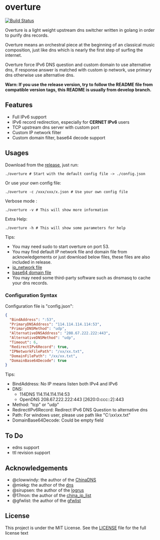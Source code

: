 # overture
[![Build Status](https://travis-ci.org/holyshawn/overture.png)](https://travis-ci.org/holyshawn/overture)

Overture is a light weight upstream dns switcher written in golang in order to purify dns records.

Overture means an orchestral piece at the beginning of an classical music composition, just like dns which is nearly the first step of surfing the internet.

Overture force IPv6 DNS question and custom domain to use alternative dns, if response answer is matched with custom ip network, use primary dns otherwise use alternative dns.

**Warn: If you use the release version, try to follow the README file from compatible version tags, this README is usually from develop branch.**

## Features

+ Full IPv6 support
+ IPv6 record redirection, especially for **CERNET IPv6** users
+ TCP upstream dns server with custom port
+ Custom IP network filter
+ Custom domain filter, base64 decode support

## Usages

Download from the [release](https://github.com/holyshawn/overture/releases), just run:

    ./overture # Start with the default config file -> ./config.json

Or use your own config file:

    ./overture -c /xxx/xxx/x.json # Use your own config file

Verbose mode :

    ./overture -v # This will show more information
    
Extra Help:

    ./overture -h # This will show some parameters for help

Tips:

+ You may need sudo to start overture on port 53.
+ You may find default IP network  file and domain file from acknowledgements or just download below files, these files are also included in release.
+ [ip_network file ](https://github.com/17mon/china_ip_list/raw/master/china_ip_list.txt)
+ [base64 domain file](https://github.com/gfwlist/gfwlist/raw/master/gfwlist.txt)
+ You may need some third-party software such as dnsmasq to cache your dns records.

###  Configuration Syntax

Configuration file is "config.json":

```json
{
  "BindAddress": ":53",
  "PrimaryDNSAddress": "114.114.114.114:53",
  "PrimaryDNSMethod": "udp",
  "AlternativeDNSAddress": "208.67.222.222:443",
  "AlternativeDNSMethod": "udp",
  "Timeout": 6,
  "RedirectIPv6Record": true,
  "IPNetworkFilePath": "/xx/xx.txt",
  "DomainFilePath": "/xx/xx.txt",
  "DomainBase64Decode": true
}
```

Tips:

+ BindAddress: No IP means listen both IPv4 and IPv6
+ DNS:
    + 114DNS 114.114.114.114:53
    + OpenDNS 208.67.222.222:443 \[2620:0:ccc::2\]:443
+ Method: "tcp" or "udp"
+ RedirectIPv6Record: Redirect IPv6 DNS Question to alternative dns
+ Path: For windows user, please use path like "C:\\xx\\xx.txt"
+ DomainBase64Decode: Could be empty field

## To Do

+ edns support
+ ttl revision support

## Acknowledgements

+ @clowwindy: the author of the [ChinaDNS](https://github.com/shadowsocks/ChinaDNS)
+ @miekg: the author of the [dns](https://github.com/miekg/dns)
+ @sirupsen: the author of the [logrus](https://github.com/Sirupsen/logrus)
+ @17mon: the author of the [china_ip_list](https://github.com/17mon/china_ip_list)
+ @gfwlist: the author of the [gfwlist](https://github.com/gfwlist/gfwlist)

## License

This project is under the MIT License. See the [LICENSE](LICENSE) file for the full license text